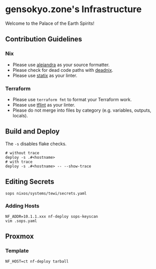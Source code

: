 # gensokyo.zone's Infrastructure

Welcome to the Palace of the Earth Spirits!

## Contribution Guidelines

### Nix

* Please use [alejandra](https://github.com/kamadorueda/alejandra) as your source formatter.
* Please check for dead code paths with [deadnix](https://github.com/astro/deadnix).
* Please use [statix](https://github.com/nerdypepper/statix) as your linter.

### Terraform

* Please use `terraform fmt` to format your Terraform work.
* Please use [tflint](https://github.com/terraform-linters/tflint) as your linter.
* Please do not merge into files by category (e.g. variables, outputs, locals).

## Build and Deploy

The `-s` disables flake checks.

```shell
# without trace
deploy -s .#<hostname>
# with trace
deploy -s .#<hostname> -- --show-trace
```

## Editing Secrets

```shell
sops nixos/systems/tewi/secrets.yaml
```

### Adding Hosts

```shell
NF_ADDR=10.1.1.xxx nf-deploy sops-keyscan
vim .sops.yaml
```

## Proxmox

### Template

```shell
NF_HOST=ct nf-deploy tarball
```
